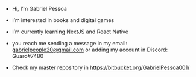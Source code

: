 - Hi, I’m Gabriel Pessoa
- I’m interested in books and digital games
- I’m currently learning NextJS and React Native
- you reach me sending a message in my email: gabrielpeople20@gmail.com or adding my account in Discord: Guard#7480

- Check my master repository in https://bitbucket.org/GabrielPessoa001/

<!---
GabrielPessoa001/GabrielPessoa001 is a ✨ special ✨ repository because its `README.md` (this file) appears on your GitHub profile.
You can click the Preview link to take a look at your changes.
--->
